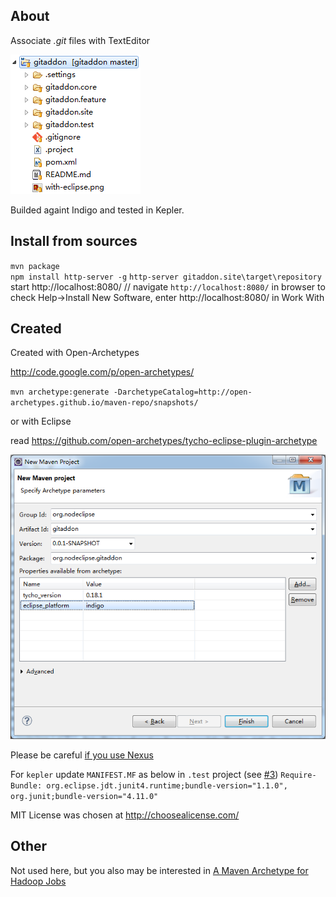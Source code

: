 
## About

Associate *.git* files with TextEditor

![](with-git-addon.PNG)

Builded againt Indigo and tested in Kepler.

## Install from sources

`mvn package`  
`npm install http-server -g`
`http-server gitaddon.site\target\repository`
start http://localhost:8080/
// navigate `http://localhost:8080/` in browser to check
Help->Install New Software, enter http://localhost:8080/ in Work With

## Created

Created with Open-Archetypes

http://code.google.com/p/open-archetypes/

`mvn archetype:generate -DarchetypeCatalog=http://open-archetypes.github.io/maven-repo/snapshots/`

or with Eclipse

read https://github.com/open-archetypes/tycho-eclipse-plugin-archetype

![](with-eclipse.png)

Please be careful [if you use Nexus](https://github.com/open-archetypes/tycho-eclipse-plugin-archetype/issues/5)

For `kepler` update `MANIFEST.MF` as below in `.test` project (see [#3](https://github.com/open-archetypes/tycho-eclipse-plugin-archetype/issues/3))
`Require-Bundle: org.eclipse.jdt.junit4.runtime;bundle-version="1.1.0",
 org.junit;bundle-version="4.11.0"`

MIT License was chosen at <http://choosealicense.com/> 

## Other 

Not used here, but you also may be interested in
 [A Maven Archetype for Hadoop Jobs](http://blog.mafr.de/2010/08/01/maven-archetype-hadoop/)
